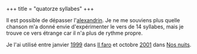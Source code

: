 +++
title = "quatorze syllabes"
+++

Il est possible de dépasser l'[alexandrin](../alexandrin). Je ne me souviens plus quelle chanson m'a donné envie d'expérimenter le vers de 14 syllabes, mais je trouve ce vers étrange car il n'a plus de rythme propre.

Je l'ai utilisé entre janvier [1999](../1999) dans [Il faro](../../seasons/10_dixieme_saison/il_faro) et octobre [2001](../2001) dans [Nos nuits](../../seasons/15_quinzieme_saison/nos_nuits).

